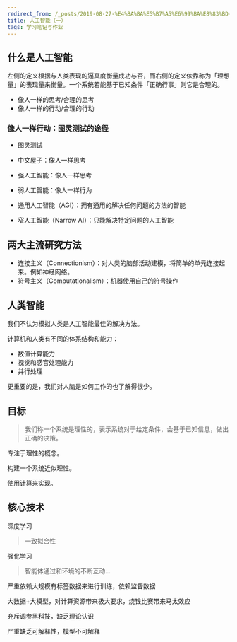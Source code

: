 ```yaml
---
redirect_from: /_posts/2019-08-27-%E4%BA%BA%E5%B7%A5%E6%99%BA%E8%83%BD-%E4%B8%80/
title: 人工智能（一）
tags: 学习笔记与作业
---
```

## 什么是人工智能

左侧的定义根据与人类表现的逼真度衡量成功与否，而右侧的定义依靠称为「理想量」的表现量来衡量。一个系统若能基于已知条件「正确行事」则它是合理的。

- 像人一样的思考/合理的思考
- 像人一样的行动/合理的行动

### 像人一样行动：图灵测试的途径

- 图灵测试
- 中文屋子：像人一样思考

- 强人工智能：像人一样思考
- 弱人工智能：像人一样行为
- 通用人工智能（AGI）：拥有通用的解决任何问题的方法的智能
- 窄人工智能（Narrow AI）：只能解决特定问题的人工智能

## 两大主流研究方法

- 连接主义（Connectionism）：对人类的脑部活动建模，将简单的单元连接起来。例如神经网络。
- 符号主义（Computationalism）：机器使用自己的符号操作

## 人类智能

我们不认为模拟人类是人工智能最佳的解决方法。

计算机和人类有不同的体系结构和能力：

- 数值计算能力
- 视觉和感官处理能力
- 并行处理

更重要的是，我们对人脑是如何工作的也了解得很少。

## 目标

> 我们称一个系统是理性的，表示系统对于给定条件，会基于已知信息，做出正确的决策。

专注于理性的概念。

构建一个系统近似理性。

使用计算来实现。

## 核心技术

深度学习

> 一致拟合性

强化学习

> 智能体通过和环境的不断互动…

严重依赖大规模有标签数据来进行训练，依赖监督数据

大数据+大模型，对计算资源带来极大要求，烧钱比赛带来马太效应

充斥调参黑科技，缺乏理论认识

严重缺乏可解释性，模型不可解释
